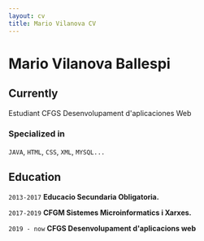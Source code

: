 ```yaml
---
layout: cv
title: Mario Vilanova CV
---
```



# Mario Vilanova Ballespi



## Currently

Estudiant CFGS Desenvolupament d'aplicaciones Web

### Specialized in

`JAVA`, `HTML`, `CSS`, `XML`, `MYSQL...`

## Education

`2013-2017`
__Educacio Secundaria Obligatoria.__

`2017-2019`
__CFGM Sistemes Microinformatics i Xarxes.__

`2019 - now`
__CFGS Desenvolupament d'aplicacions web__





